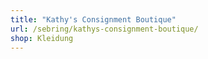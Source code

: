 ```yaml
---
title: "Kathy's Consignment Boutique"
url: /sebring/kathys-consignment-boutique/
shop: Kleidung
---
```

